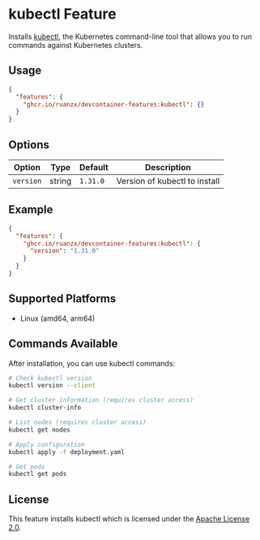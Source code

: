# kubectl Feature

Installs [kubectl](https://kubernetes.io/docs/reference/kubectl/), the Kubernetes command-line tool that allows you to run commands against Kubernetes clusters.

## Usage

```json
{
  "features": {
    "ghcr.io/ruanzx/devcontainer-features:kubectl": {}
  }
}
```

## Options

| Option | Type | Default | Description |
|--------|------|---------|-------------|
| `version` | string | `1.31.0` | Version of kubectl to install |

## Example

```json
{
  "features": {
    "ghcr.io/ruanzx/devcontainer-features:kubectl": {
      "version": "1.31.0"
    }
  }
}
```

## Supported Platforms

- Linux (amd64, arm64)

## Commands Available

After installation, you can use kubectl commands:

```bash
# Check kubectl version
kubectl version --client

# Get cluster information (requires cluster access)
kubectl cluster-info

# List nodes (requires cluster access)
kubectl get nodes

# Apply configuration
kubectl apply -f deployment.yaml

# Get pods
kubectl get pods
```

## License

This feature installs kubectl which is licensed under the [Apache License 2.0](https://github.com/kubernetes/kubernetes/blob/master/LICENSE).
